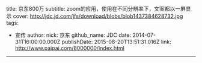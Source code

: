 title: 京东800万
subtitle: zoom的应用，使用在不同分辨率下，文案都以一屏显示
cover: http://jdc.jd.com/jfs/download/blobs/blob1437384628732.jpg
tags:
  - 宣传
author:
  nick: 京东
  github_name: JDC
date: 2014-07-31T16:00:00.000Z
publishDate: 2015-08-20T13:51:31.016Z
link: http://www.paipai.com/8000000/index.html
---